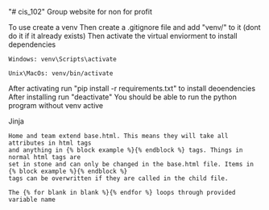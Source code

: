 "# cis_102" 
Group website for non for profit

To use create a venv
Then create a .gitignore file and add "venv/" to it (dont do it if it already exists)
Then activate the virtual enviorment to install dependencies

    Windows: venv\Scripts\activate

    Unix\MacOs: venv/bin/activate
After activating run "pip install -r requirements.txt" to install deoendencies
After installing run "deactivate"
You should be able to run the python program without venv active


Jinja 

    Home and team extend base.html. This means they will take all attributes in html tags
    and anything in {% block example %}{% endblock %} tags. Things in normal html tags are 
    set in stone and can only be changed in the base.html file. Items in {% block example %}{% endblock %}
    tags can be overwritten if they are called in the child file.

    The {% for blank in blank %}{% endfor %} loops through provided variable name
